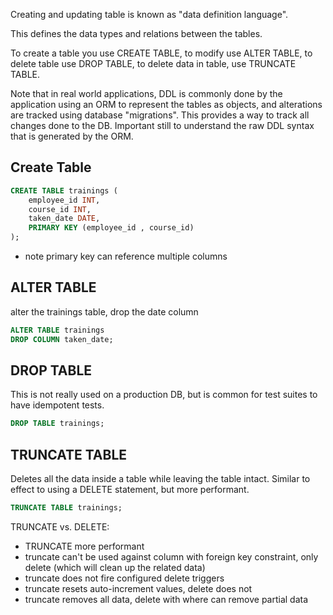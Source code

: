 Creating and updating table is known as "data definition language".

This defines the data types and relations between the tables.

To create a table you use CREATE TABLE, to modify use ALTER TABLE, to delete table use DROP TABLE, to delete data in table, use TRUNCATE TABLE.

Note that in real world applications, DDL is commonly done by the application using an ORM to represent the tables as objects, and alterations are tracked using database "migrations". This provides a way to track all changes done to the DB. Important still to understand the raw DDL syntax that is generated by the ORM.

## Create Table
```sql
CREATE TABLE trainings (
    employee_id INT,
    course_id INT,
    taken_date DATE,
    PRIMARY KEY (employee_id , course_id)
);
```
- note primary key can reference multiple columns

## ALTER TABLE
alter the trainings table, drop the date column
```sql
ALTER TABLE trainings
DROP COLUMN taken_date;
```

## DROP TABLE
This is not really used on a production DB, but is common for test suites to have idempotent tests.
```sql
DROP TABLE trainings;
```

## TRUNCATE TABLE
Deletes all the data inside a table while leaving the table intact. Similar to effect to using a DELETE statement, but more performant.

```sql
TRUNCATE TABLE trainings;
```

TRUNCATE vs. DELETE:
- TRUNCATE more performant
- truncate can't be used against column with foreign key constraint, only delete (which will clean up the related data)
- truncate does not fire configured delete triggers
- truncate resets auto-increment values, delete does not
- truncate removes all data, delete with where can remove partial data

